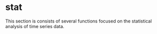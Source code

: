 # stat

This section is consists of several functions focused on the statistical analysis of time series data.
